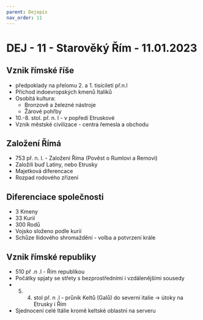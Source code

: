 ```yaml
---
parent: Dejepis
nav_order: 11
---
```

# DEJ - 11 - Starověký Řím - 11.01.2023
## Vznik římské říše
- předpoklady na přelomu 2. a 1. tisíciletí př.n.l
- Příchod indoevropských kmenů Italiků
- Osobitá kultura: 
	- Bronzově a železné nástroje
	- Žárové pohřby
- 10.-8. stol. př. n. l - v popředí Etruskové
- Vznik městské civilizace - centra řemesla a obchodu 

## Založení Římá
- 753 př. n. l. - Založení Říma (Pověst o Rumlovi a Removi)
- Založili buď Latiny, nebo Etrusky
- Majetková diferencace
- Rozpad rodového zřízení

## Diferenciace společnosti
- 3 Kmeny
- 33 Kurií
- 300 Rodů
- Vojsko složeno podle kurií
- Schůze llidového shromaždění - volba a potvrzení krále

## Vznik římské republiky
- 510 př .n .l - Řím republikou
- Počátky spjaty se střety s bezprostředními i vzdálenějšími sousedy
- 5. 4. stol př. n .l - průnik Keltů (Galů) do severní italie -> útoky na Etrusky i Řím
- Sjednocení celé Itálie kromě keltské oblastni na serveru